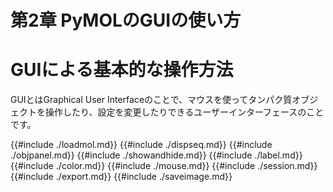 # 第2章 PyMOLのGUIの使い方

# GUIによる基本的な操作方法
GUIとはGraphical User Interfaceのことで、マウスを使ってタンパク質オブジェクトを操作したり、設定を変更したりできるユーザーインターフェースのことです。

{{#include ./loadmol.md}}
{{#include ./dispseq.md}}
{{#include ./objpanel.md}}
{{#include ./showandhide.md}}
{{#include ./label.md}}
{{#include ./color.md}}
{{#include ./mouse.md}}
{{#include ./session.md}}
{{#include ./export.md}}
{{#include ./saveimage.md}}
